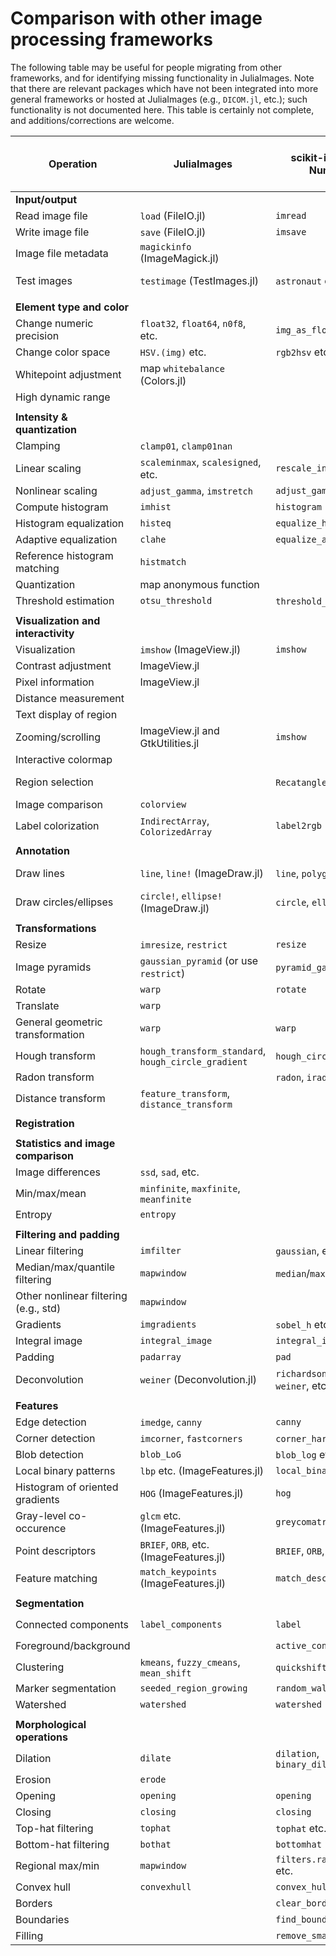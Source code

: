 # Comparison with other image processing frameworks

The following table may be useful for people migrating from other
frameworks, and for identifying missing functionality in
JuliaImages. Note that there are relevant packages which have not been
integrated into more general frameworks or hosted at JuliaImages
(e.g., `DICOM.jl`, etc.); such functionality is not documented here.
This table is certainly not complete, and additions/corrections are
welcome.

| Operation                             | JuliaImages                               | scikit-image + NumPy              | Matlab (ImageProcessing + ComputerVision) |
|---------------------------------------|-------------------------------------------|-----------------------------------|-------------------------------------------|
| **Input/output**                      |                                           |                                   |                                           |
| Read image file                       | `load` (FileIO.jl)                        | `imread`                          | `imread`                                  |
| Write image file                      | `save` (FileIO.jl)                        | `imsave`                          | `imwrite`                                 |
| Image file metadata                   | `magickinfo` (ImageMagick.jl)             |                                   | `imfinfo`                                 |
| Test images                           | `testimage` (TestImages.jl)               | `astronaut` etc.                  | “cameraman.tif” etc                       |
|                                       |                                           |                                   |                                           |
| **Element type and color**            |                                           |                                   |                                           |
| Change numeric precision              | `float32`, `float64`, `n0f8`, etc.        | `img_as_float` etc                | `im2double` etc                           |
| Change color space                    | `HSV.(img)` etc.                          | `rgb2hsv` etc.                    | `rgb2lab` etc.                            |
| Whitepoint adjustment                 | map `whitebalance` (Colors.jl)            |                                   | `makecform`                               |
| High dynamic range                    |                                           |                                   | `tonemap`                                 |
|                                       |                                           |                                   |                                           |
| **Intensity & quantization**          |                                           |                                   |                                           |
| Clamping                              | `clamp01`, `clamp01nan`                   |                                   |                                           |
| Linear scaling                        | `scaleminmax`, `scalesigned`, etc.        | `rescale_intensity`               | `imadjust`                                |
| Nonlinear scaling                     | `adjust_gamma`, `imstretch`               | `adjust_gamma`                    | `imadjust`                                |
| Compute histogram                     | `imhist`                                  | `histogram`                       | `imhist`                                  |
| Histogram equalization                | `histeq`                                  | `equalize_hist`                   | `histeq`                                  |
| Adaptive equalization                 | `clahe`                                   | `equalize_adapthist`              | `adapthisteq`                             |
| Reference histogram matching          | `histmatch`                               |                                   | `imhistmatch`                             |
| Quantization                          | map anonymous function                    |                                   | `imquantize`                              |
| Threshold estimation                  | `otsu_threshold`                          | `threshold_otsu` etc.             | `graythresh` etc.                         |
|                                       |                                           |                                   |                                           |
| **Visualization and interactivity**   |                                           |                                   |                                           |
| Visualization                         | `imshow` (ImageView.jl)                   | `imshow`                          | `imshow`, `implay`, etc.                  |
| Contrast adjustment                   | ImageView.jl                              |                                   | `imcontrast`                              |
| Pixel information                     | ImageView.jl                              |                                   | `impixelinfo`                             |
| Distance measurement                  |                                           |                                   | `imdistline`                              |
| Text display of region                |                                           |                                   | `impixelregion`                           |
| Zooming/scrolling                     | ImageView.jl and GtkUtilities.jl          | `imshow`                          | `imscrollpanel` etc.                      |
| Interactive colormap                  |                                           |                                   | `imcolormaptool`                          |
| Region selection                      |                                           | `RecatangleTool` etc.             | `imrect`, `imellipse`, `imfreehand`, etc. |
| Image comparison                      | `colorview`                               |                                   | `imshowpair`, `imfuse`                    |
| Label colorization                    | `IndirectArray`, `ColorizedArray`         | `label2rgb`                       | `label2rgb`                               |
|                                       |                                           |                                   |                                           |
| **Annotation**                        |                                           |                                   |                                           |
| Draw lines                            | `line`, `line!` (ImageDraw.jl)            | `line`, `polygon`                 | `line` (visualization only)               |
| Draw circles/ellipses                 | `circle!`, `ellipse!` (ImageDraw.jl)      | `circle`, `ellipse`               | `viscircles` (visualization only)         |
|                                       |                                           |                                   |                                           |
| **Transformations**                   |                                           |                                   |                                           |
| Resize                                | `imresize`, `restrict`                    | `resize`                          | `imresize`                                |
| Image pyramids                        | `gaussian_pyramid` (or use `restrict`)    | `pyramid_gaussian` etc.           | `impyramid`                               |
| Rotate                                | `warp`                                    | `rotate`                          | `imrotate`                                |
| Translate                             | `warp`                                    |                                   | `imtranslate`                             |
| General geometric transformation      | `warp`                                    | `warp`                            | `imwarp`                                  |
| Hough transform                       | `hough_transform_standard`, `hough_circle_gradient` | `hough_circle`, etc.              | `hough`                                   |
| Radon transform                       |                                           | `radon`, `iradon`                 | `radon`, `iradon`                         |
| Distance transform                    | `feature_transform`, `distance_transform` |                                   | `bwdist`, `graydist`                      |
|                                       |                                           |                                   |                                           |
| **Registration**                      |                                           |                                   |                                           |
|                                       |                                           |                                   |                                           |
| **Statistics and image comparison**   |                                           |                                   |                                           |
| Image differences                     | `ssd`, `sad`, etc.                        |                                   | `immse`, `ssim`                           |
| Min/max/mean                          | `minfinite`, `maxfinite`, `meanfinite`    |                                   | `nanmax`, etc.                            |
| Entropy                               | `entropy`                                 |                                   | `entropy`                                 |
|                                       |                                           |                                   |                                           |
| **Filtering and padding**             |                                           |                                   |                                           |
| Linear filtering                      | `imfilter`                                | `gaussian`, etc.                  | `imfilter`                                |
| Median/max/quantile filtering         | `mapwindow`                               | `median`/`max` etc.               | `nlfilter`, `medfilt2`, etc.              |
| Other nonlinear filtering (e.g., std) | `mapwindow`                               |                                   | `nlfilter`, `stdfilt`                     |
| Gradients                             | `imgradients`                             | `sobel_h` etc.                    | `imgradientxy` etc.                       |
| Integral image                        | `integral_image`                          | `integral_image`                  | `integralImage`                           |
| Padding                               | `padarray`                                | `pad`                             | `padarray`                                |
| Deconvolution                         | `weiner` (Deconvolution.jl)               | `richardson_lucy`, `weiner`, etc. | `deconvlucy`, `deconvwnr`, etc.           |
|                                       |                                           |                                   |                                           |
| **Features**                          |                                           |                                   |                                           |
| Edge detection                        | `imedge`, `canny`                         | `canny`                           | `edge`                                    |
| Corner detection                      | `imcorner`, `fastcorners`                 | `corner_harris` etc.              | `detectFASTFeatures`                      |
| Blob detection                        | `blob_LoG`                                | `blob_log` etc.                   |                                           |
| Local binary patterns                 | `lbp` etc. (ImageFeatures.jl)             | `local_binary_pattern`            | `extractLBPFeatures`                      |
| Histogram of oriented gradients       | `HOG` (ImageFeatures.jl)                  | `hog`                             | `extractHOGFeatures`                      |
| Gray-level co-occurence               | `glcm` etc. (ImageFeatures.jl)            | `greycomatrix`                    | `graycomatrix`                            |
| Point descriptors                     | `BRIEF`, `ORB`, etc. (ImageFeatures.jl)   | `BRIEF`, `ORB`, etc.              | `detectBRISK` etc.                        |
| Feature matching                      | `match_keypoints` (ImageFeatures.jl)      | `match_descriptors`               | `matchFeatures`                           |
|                                       |                                           |                                   |                                           |
| **Segmentation**                      |                                           |                                   |                                           |
| Connected components                  | `label_components`                        | `label`                           | `bwconncomp`, `bwlabel`                   |
| Foreground/background                 |                                           | `active_contour`                  | `activecontour`                           |
| Clustering                            | `kmeans`, `fuzzy_cmeans`, `mean_shift`    | `quickshift`, `slic`                      |                                           |
| Marker segmentation                   | `seeded_region_growing`                   | `random_walker`                   | `imsegfmm`                                |
| Watershed                             |  `watershed`                              | `watershed`                       | `watershed`                               |
|                                       |                                           |                                   |                                           |
| **Morphological operations**          |                                           |                                   |                                           |
| Dilation                              | `dilate`                                  | `dilation`, `binary_dilation`     | `imdilate`                                |
| Erosion                               | `erode`                                   |                                   |                                           |
| Opening                               | `opening`                                 | `opening`                         | `imopen`                                  |
| Closing                               | `closing`                                 | `closing`                         | `imclose`                                 |
| Top-hat filtering                     | `tophat`                                  | `tophat` etc.                     | `imtophat`                                |
| Bottom-hat filtering                  | `bothat`                                  | `bottomhat`                       | `imbothat`                                |
| Regional max/min                      | `mapwindow`                               | `filters.rank.maximum` etc.       | `imregionalmax` etc.                      |
| Convex hull                           | `convexhull`                              | `convex_hull_image`               | `bwconvhull`                              |
| Borders                               |                                           | `clear_border`                    | `imclearborder`                           |
| Boundaries                            |                                           | `find_boundaries`                 | `boundarymask`                            |
| Filling                               |                                           | `remove_small_holes`              | `imfill`, `regionfill`                    |
